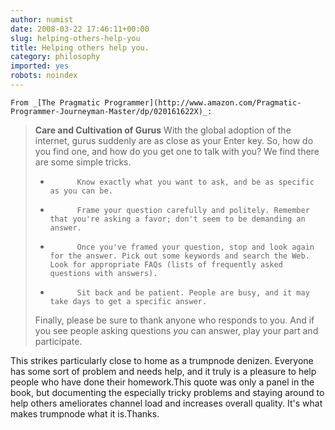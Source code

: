 ```yaml
---
author: numist
date: 2008-03-22 17:46:11+00:00
slug: helping-others-help-you
title: Helping others help you.
category: philosophy
imported: yes
robots: noindex
---
```

	From _[The Pragmatic Programmer](http://www.amazon.com/Pragmatic-Programmer-Journeyman-Master/dp/020161622X)_:


> **Care and Cultivation of Gurus** With the global adoption of the internet, gurus suddenly are as close as your Enter key.  So, how do you find one, and how do you get one to talk with you? We find there are some simple tricks.
>
>
>   * 			Know exactly what you want to ask, and be as specific as you can be.
>
>   * 			Frame your question carefully and politely. Remember that you're asking a favor; don't seem to be demanding an answer.
>
>   * 			Once you've framed your question, stop and look again for the answer. Pick out some keywords and search the Web. Look for appropriate FAQs (lists of frequently asked questions with answers).
>
>   * 			Sit back and be patient. People are busy, and it may take days to get a specific answer.
>
> Finally, please be sure to thank anyone who responds to you. And if you see people asking questions _you_ can answer, play your part and participate.


This strikes particularly close to home as a trumpnode denizen. Everyone has some sort of problem and needs help, and it truly is a pleasure to help people who have done their homework.This quote was only a panel in the book, but documenting the especially tricky problems and staying around to help others ameliorates channel load and increases overall quality. It's what makes trumpnode what it is.Thanks.
